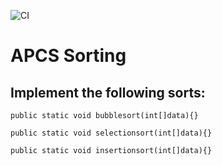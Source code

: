 ![CI](https://github.com/stuycs-k/AP1L08-T/actions/workflows/ci.yml/badge.svg)

# APCS Sorting

## Implement the following sorts:
    
    public static void bubblesort(int[]data){}

    public static void selectionsort(int[]data){}

    public static void insertionsort(int[]data){}

  
